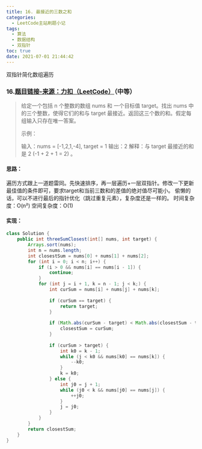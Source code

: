 ```yaml
---
title: 16. 最接近的三数之和
categories:
  - LeetCode主站刷题小记
tags:
  - 算法
  - 数据结构
  - 双指针
toc: true
date: 2021-07-01 21:44:42
---
```


[//]: # (下一行开始到<!--more-->为引文部分，引文会显示在预览中)
双指针简化数组遍历
<!--more-->
<script id="__bs_script__">//<![CDATA[
    document.write("<script async src='http://HOST:3000/browser-sync/browser-sync-client.js?v=2.26.14'><\/script>".replace("HOST", location.hostname));
//]]></script>

[//]: # (下一行开始为正文)
### 16.[题目链接-来源：力扣（LeetCode）](https://leetcode-cn.com/problems/3sum-closest)（中等）
> 给定一个包括 n 个整数的数组 nums 和 一个目标值 target。找出 nums 中的三个整数，使得它们的和与 target 最接近。返回这三个数的和。假定每组输入只存在唯一答案。
> 
> 示例：
> 
> 输入：nums = \[-1,2,1,-4], target = 1
> 输出：2
> 解释：与 target 最接近的和是 2 (-1 + 2 + 1 = 2) 。

#### 思路：
遍历方式跟上一道题雷同。先快速排序，再一层遍历+一层双指针。修改一下更新最佳值的条件即可，要求target和当前三数和的差值的绝对值尽可能小。
偷懒的话，可以不进行最后的指针优化（跳过重复元素），复杂度还是一样的。
时间复杂度：O(n²)
空间复杂度：O(1)

#### 实现：
```java
class Solution {
    public int threeSumClosest(int[] nums, int target) {
        Arrays.sort(nums);
        int n = nums.length;
        int closestSum = nums[0] + nums[1] + nums[2];
        for (int i = 0; i < n; i++) {
            if (i > 0 && nums[i] == nums[i - 1]) {
                continue;
            }
            for (int j = i + 1, k = n - 1; j < k;) {
                int curSum = nums[i] + nums[j] + nums[k];
                
                if (curSum == target) {
                    return target;
                }
                    
                if (Math.abs(curSum - target) < Math.abs(closestSum - target)) {
                    closestSum = curSum;
                }
                    
                if (curSum > target) {
                    int k0 = k - 1;
                    while (j < k0 && nums[k0] == nums[k]) {
                        --k0;
                    }
                    k = k0;
                } else {
                    int j0 = j + 1;
                    while (j0 < k && nums[j0] == nums[j]) {
                        ++j0;
                    }
                    j = j0;
                }  
            }
        }
        return closestSum;
    }
}
```